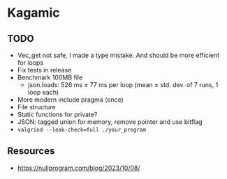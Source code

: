 # Kagamic

## TODO

- Vec_get not safe, I made a type mistake. And should be more efficient for loops
- Fix tests in release
- Benchmark 100MB file
  - json.loads: 526 ms ± 77 ms per loop (mean ± std. dev. of 7 runs, 1 loop each)
- More modern include pragma (once)
- File structure
- Static functions for private?
- JSON: tagged union for memory, remove pointer and use bitflag
- `valgrind --leak-check=full ./your_program`

## Resources

- https://nullprogram.com/blog/2023/10/08/
